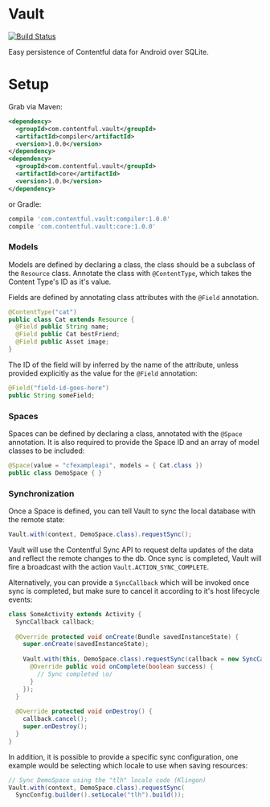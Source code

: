 # Vault

[![Build Status](https://magnum.travis-ci.com/contentful/vault.svg?token=J8uWM5wmFQZTgYu2HNmp&branch=master)](https://magnum.travis-ci.com/contentful/vault)

Easy persistence of Contentful data for Android over SQLite.

Setup
=====

Grab via Maven:
```xml
<dependency>
  <groupId>com.contentful.vault</groupId>
  <artifactId>compiler</artifactId>
  <version>1.0.0</version>
</dependency>
<dependency>
  <groupId>com.contentful.vault</groupId>
  <artifactId>core</artifactId>
  <version>1.0.0</version>
</dependency>
```
or Gradle:
```groovy
compile 'com.contentful.vault:compiler:1.0.0'
compile 'com.contentful.vault:core:1.0.0'
```

### Models

Models are defined by declaring a class, the class should be a subclass of the `Resource` class. 
Annotate the class with `@ContentType`, which takes the Content Type's ID as it's value.

Fields are defined by annotating class attributes with the `@Field` annotation. 
```java
@ContentType("cat")
public class Cat extends Resource {
  @Field public String name;
  @Field public Cat bestFriend;
  @Field public Asset image;
}
```

The ID of the field will by inferred by the name of the attribute, unless provided explicitly as the value for the `@Field` annotation:
```java
@Field("field-id-goes-here") 
public String someField; 
```

### Spaces

Spaces can be defined by declaring a class, annotated with the `@Space` annotation. It is also required to provide the Space ID and an array of model classes to be included:

```java
@Space(value = "cfexampleapi", models = { Cat.class })
public class DemoSpace { }
```

### Synchronization

Once a Space is defined, you can tell Vault to sync the local database with the remote state:

```java
Vault.with(context, DemoSpace.class).requestSync();
```

Vault will use the Contentful Sync API to request delta updates of the data and reflect the remote changes to the db.
Once sync is completed, Vault will fire a broadcast with the action `Vault.ACTION_SYNC_COMPLETE`.

Alternatively, you can provide a `SyncCallback` which will be invoked once sync is completed, but make sure to cancel it according to it's host lifecycle events:

```java
class SomeActivity extends Activity {
  SyncCallback callback;
  
  @Override protected void onCreate(Bundle savedInstanceState) {
    super.onCreate(savedInstanceState);
    
    Vault.with(this, DemoSpace.class).requestSync(callback = new SyncCallback() {
      @Override public void onComplete(boolean success) {
        // Sync completed \o/
      }
    });
  }
  
  @Override protected void onDestroy() {
    callback.cancel();
    super.onDestroy();
  }
}
```

In addition, it is possible to provide a specific sync configuration, one example would be selecting which locale to use when saving resources:

```java
// Sync DemoSpace using the "tlh" locale code (Klingon)
Vault.with(context, DemoSpace.class).requestSync(
  SyncConfig.builder().setLocale("tlh").build());
```
